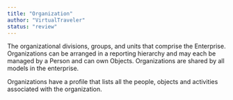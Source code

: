 ```yaml
---
title: "Organization"
author: "VirtualTraveler"
status: "review"
---
```

The organizational divisions, groups, and units that comprise the Enterprise. Organizations can be arranged in a reporting hierarchy and may each be managed by a Person and can own Objects. Organizations are shared by all models in the enterprise. 

Organizations have a profile that lists all the people, objects and activities associated with the organization.  
